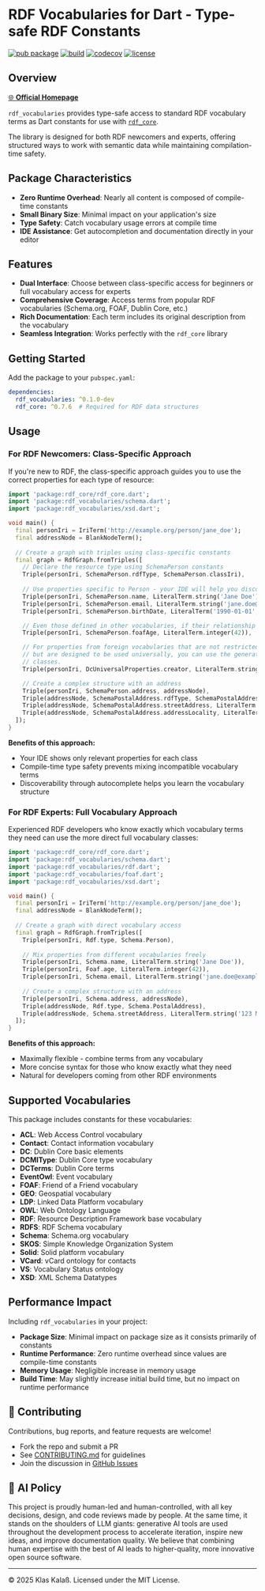 # RDF Vocabularies for Dart - Type-safe RDF Constants

[![pub package](https://img.shields.io/pub/v/rdf_vocabularies.svg)](https://pub.dev/packages/rdf_vocabularies)
[![build](https://github.com/kkalass/rdf_vocabularies/actions/workflows/ci.yml/badge.svg)](https://github.com/kkalass/rdf_vocabularies/actions)
[![codecov](https://codecov.io/gh/kkalass/rdf_vocabularies/branch/main/graph/badge.svg)](https://codecov.io/gh/kkalass/rdf_vocabularies)
[![license](https://img.shields.io/github/license/kkalass/rdf_vocabularies.svg)](https://github.com/kkalass/rdf_vocabularies/blob/main/LICENSE)

## Overview

[🌐 **Official Homepage**](https://kkalass.github.io/rdf_vocabularies/)

`rdf_vocabularies` provides type-safe access to standard RDF vocabulary terms as Dart constants for use with [`rdf_core`](https://pub.dev/packages/rdf_core). 

The library is designed for both RDF newcomers and experts, offering structured ways to work with semantic data while maintaining compilation-time safety.

## Package Characteristics

- **Zero Runtime Overhead**: Nearly all content is composed of compile-time constants
- **Small Binary Size**: Minimal impact on your application's size
- **Type Safety**: Catch vocabulary usage errors at compile time
- **IDE Assistance**: Get autocompletion and documentation directly in your editor

## Features

- **Dual Interface**: Choose between class-specific access for beginners or full vocabulary access for experts
- **Comprehensive Coverage**: Access terms from popular RDF vocabularies (Schema.org, FOAF, Dublin Core, etc.)
- **Rich Documentation**: Each term includes its original description from the vocabulary
- **Seamless Integration**: Works perfectly with the `rdf_core` library

## Getting Started

Add the package to your `pubspec.yaml`:

```yaml
dependencies:
  rdf_vocabularies: ^0.1.0-dev
  rdf_core: ^0.7.6  # Required for RDF data structures
```

## Usage

### For RDF Newcomers: Class-Specific Approach

If you're new to RDF, the class-specific approach guides you to use the correct properties for each type of resource:

```dart
import 'package:rdf_core/rdf_core.dart';
import 'package:rdf_vocabularies/schema.dart';
import 'package:rdf_vocabularies/xsd.dart';

void main() {
  final personIri = IriTerm('http://example.org/person/jane_doe');
  final addressNode = BlankNodeTerm();
  
  // Create a graph with triples using class-specific constants
  final graph = RdfGraph.fromTriples([
    // Declare the resource type using SchemaPerson constants
    Triple(personIri, SchemaPerson.rdfType, SchemaPerson.classIri),
    
    // Use properties specific to Person - your IDE will help you discover valid properties
    Triple(personIri, SchemaPerson.name, LiteralTerm.string('Jane Doe')),
    Triple(personIri, SchemaPerson.email, LiteralTerm.string('jane.doe@example.com')),
    Triple(personIri, SchemaPerson.birthDate, LiteralTerm('1990-01-01', datatype: Xsd.date)),

    // Even those defined in other vocabularies, if their relationship is known to the library
    Triple(personIri, SchemaPerson.foafAge, LiteralTerm.integer(42)),

    // For properties from foreign vocabularies that are not restricted to a specific class, 
    // but are designed to be used universally, you can use the generated UniversalProperties
    // classes. 
    Triple(personIri, DcUniversalProperties.creator, LiteralTerm.string('System')),

    // Create a complex structure with an address
    Triple(personIri, SchemaPerson.address, addressNode),
    Triple(addressNode, SchemaPostalAddress.rdfType, SchemaPostalAddress.classIri),
    Triple(addressNode, SchemaPostalAddress.streetAddress, LiteralTerm.string('123 Main St')),
    Triple(addressNode, SchemaPostalAddress.addressLocality, LiteralTerm.string('Anytown')),
  ]);
}
```

**Benefits of this approach:**
- Your IDE shows only relevant properties for each class
- Compile-time type safety prevents mixing incompatible vocabulary terms
- Discoverability through autocomplete helps you learn the vocabulary structure

### For RDF Experts: Full Vocabulary Approach

Experienced RDF developers who know exactly which vocabulary terms they need can use the more direct full vocabulary classes:

```dart
import 'package:rdf_core/rdf_core.dart';
import 'package:rdf_vocabularies/schema.dart';
import 'package:rdf_vocabularies/rdf.dart';
import 'package:rdf_vocabularies/foaf.dart';
import 'package:rdf_vocabularies/xsd.dart';

void main() {
  final personIri = IriTerm('http://example.org/person/jane_doe');
  final addressNode = BlankNodeTerm();
  
  // Create a graph with direct vocabulary access
  final graph = RdfGraph.fromTriples([
    Triple(personIri, Rdf.type, Schema.Person),
    
    // Mix properties from different vocabularies freely
    Triple(personIri, Schema.name, LiteralTerm.string('Jane Doe')),
    Triple(personIri, Foaf.age, LiteralTerm.integer(42)),
    Triple(personIri, Schema.email, LiteralTerm.string('jane.doe@example.com')),
    
    // Create a complex structure with an address
    Triple(personIri, Schema.address, addressNode),
    Triple(addressNode, Rdf.type, Schema.PostalAddress),
    Triple(addressNode, Schema.streetAddress, LiteralTerm.string('123 Main St')),
  ]);
}
```

**Benefits of this approach:**
- Maximally flexible - combine terms from any vocabulary
- More concise syntax for those who know exactly what they need
- Natural for developers coming from other RDF environments

## Supported Vocabularies

This package includes constants for these vocabularies:

- **ACL**: Web Access Control vocabulary
- **Contact**: Contact information vocabulary
- **DC**: Dublin Core basic elements
- **DCMIType**: Dublin Core type vocabulary
- **DCTerms**: Dublin Core terms
- **EventOwl**: Event vocabulary
- **FOAF**: Friend of a Friend vocabulary
- **GEO**: Geospatial vocabulary
- **LDP**: Linked Data Platform vocabulary
- **OWL**: Web Ontology Language
- **RDF**: Resource Description Framework base vocabulary
- **RDFS**: RDF Schema vocabulary
- **Schema**: Schema.org vocabulary
- **SKOS**: Simple Knowledge Organization System
- **Solid**: Solid platform vocabulary
- **VCard**: vCard ontology for contacts
- **VS**: Vocabulary Status ontology
- **XSD**: XML Schema Datatypes

## Performance Impact

Including `rdf_vocabularies` in your project:
- **Package Size**: Minimal impact on package size as it consists primarily of constants
- **Runtime Performance**: Zero runtime overhead since values are compile-time constants
- **Memory Usage**: Negligible increase in memory usage
- **Build Time**: May slightly increase initial build time, but no impact on runtime performance

## 🤝 Contributing

Contributions, bug reports, and feature requests are welcome!

- Fork the repo and submit a PR
- See [CONTRIBUTING.md](CONTRIBUTING.md) for guidelines
- Join the discussion in [GitHub Issues](https://github.com/kkalass/rdf_vocabularies/issues)

## 🤖 AI Policy

This project is proudly human-led and human-controlled, with all key decisions, design, and code reviews made by people. At the same time, it stands on the shoulders of LLM giants: generative AI tools are used throughout the development process to accelerate iteration, inspire new ideas, and improve documentation quality. We believe that combining human expertise with the best of AI leads to higher-quality, more innovative open source software.

---

© 2025 Klas Kalaß. Licensed under the MIT License.
